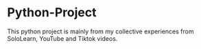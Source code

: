 # Python-Project
This python project is mainly from my collective experiences from SoloLearn, YouTube and Tiktok videos.
